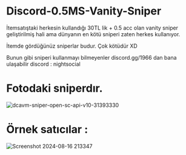 # Discord-0.5MS-Vanity-Sniper
İtemsatıştaki herkesin kullandığı 30TL lik + 0.5 acc olan vanity sniper geliştirilmiş hali ama dünyanın en kötü sniperi zaten herkes kullanıyor.

İtemde gördüğünüz sniperlar budur. Çok kötüdür XD

Bunun gibi sniperi kullanmayı bilmeyenler discord.gg/1966 dan bana ulaşabilir discord : nightsocial 

# Fotodaki sniperdır.

![dcavm-sniper-open-sc-api-v10-31393330](https://github.com/user-attachments/assets/441339f8-50da-4df3-988b-362149f8a56c)

# Örnek satıcılar :

![Screenshot 2024-08-16 213347](https://github.com/user-attachments/assets/a27bf5b4-2db6-425d-8e33-276d30f95e7c)
